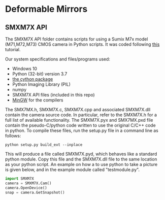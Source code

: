 # Deformable Mirrors

## SMXM7X API
The SMXM7X API folder contains scripts for using a Sumix M7x model (M71,M72,M73) CMOS camera in Python scripts. It was coded following [this](https://riptutorial.com/cython/example/11296/wrapping-a-dll--cplusplus-to-cython-to-python) tutorial.

Our system specifications and files/programs used:
- Windows 10
- Python (32-bit) version 3.7
- [the cython package](https://cython.org/)
- Python Imaging Library (PIL)
- numpy
- SMXM7X API files (included in this repo)
- [MinGW](http://www.mingw.org/) for the compilers

The SMX7MX.h, SMXM7X.c, SMXM7X.cpp and associated SMXM7X.dll contain the camera source code. In particular, refer to the SMXM7X.h for a full list of available functionality. The SMXM7X.pyx and SMX7MX.pxd file contain the pseudo-C/python code written to use the original C/C++ code in python. To compile these files, run the setup.py file in a command line as follows:

```
python setup.py build_ext --inplace
```

This will produce a file called SMXM7X.pyd, which behaves like a standard python module. Copy this file and the SMXM7X.dll file to the same location as your python script. An example on how a to use python to take a picture is given below, and in the example module called "testmodule.py".

```python
import SMXM7X
camera = SMXM7X.Cam()
camera.OpenDevice()
snap = camera.GetSnapshot()
```

